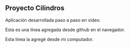 ## Proyecto Cilindros

Aplicación desarrollada paso a paso en video.

Esta es una línea agregada desde github en el navegador.

Esta línea la agregé desde mi computador.
